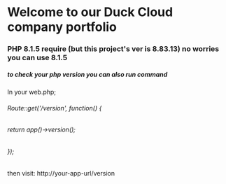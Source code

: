 # Welcome to our Duck Cloud company portfolio

### PHP 8.1.5 require (but this project's ver is 8.83.13) no worries you can use 8.1.5

##### to check your php version you can also run command

In your web.php;


###### Route::get('/version', function() { 
######    return app()->version(); 
###### });

then visit: http://your-app-url/version
